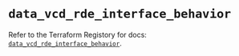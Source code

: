 # `data_vcd_rde_interface_behavior`

Refer to the Terraform Registory for docs: [`data_vcd_rde_interface_behavior`](https://registry.terraform.io/providers/vmware/vcd/3.10.0/docs/data-sources/rde_interface_behavior).

